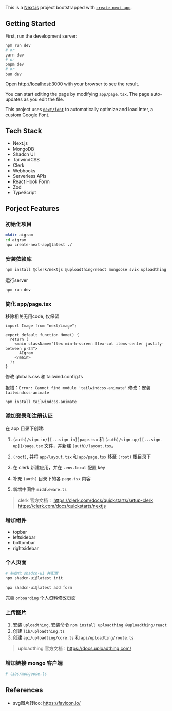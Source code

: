 This is a [Next.js](https://nextjs.org/) project bootstrapped with [`create-next-app`](https://github.com/vercel/next.js/tree/canary/packages/create-next-app).

## Getting Started

First, run the development server:

```bash
npm run dev
# or
yarn dev
# or
pnpm dev
# or
bun dev
```

Open [http://localhost:3000](http://localhost:3000) with your browser to see the result.

You can start editing the page by modifying `app/page.tsx`. The page auto-updates as you edit the file.

This project uses [`next/font`](https://nextjs.org/docs/basic-features/font-optimization) to automatically optimize and load Inter, a custom Google Font.

## Tech Stack

- Next.js
- MongoDB
- Shadcn UI
- TailwindCSS
- Clerk
- Webhooks
- Serverless APIs
- React Hook Form
- Zod
- TypeScript

## Porject Features

### 初始化项目

```bash
mkdir aigram
cd aigram
npx create-next-app@latest ./
```

### 安装依赖库

```bash
npm install @clerk/nextjs @uploadthing/react mongoose svix uploadthing
```

运行server

```bash
npm run dev
```

### 简化 app/page.tsx

移除相关无用code, 仅保留

```tsx
import Image from "next/image";

export default function Home() {
  return (
    <main className="flex min-h-screen flex-col items-center justify-between p-24">
      AIgram
    </main>
  );
}
```

修改 globals.css 和 tailwind.config.ts

报错：`Error: Cannot find module 'tailwindcss-animate'`
修改：安装 `tailwindcss-animate`

```bash
npm install tailwindcss-animate
```

### 添加登录和注册认证

在 app 目录下创建:

1. `(auth)/sign-in/[[...sign-in]]page.tsx` 和 `(auth)/sign-up/[[...sign-up]]/page.tsx` 文件，并新建 `(auth)/layout.tsx`。
2. `(root)`, 并将 `app/layout.tsx` 和 `app/page.tsx` 移至 `(root)` 根目录下

3. 在 clerk 新建应用，并在 `.env.local` 配置 key  
4. 补充 `(auth)` 目录下的各 `page.tsx` 内容
5. 新增中间件 `middleware.ts`

> clerk 官方文档：
> https://clerk.com/docs/quickstarts/setup-clerk
> https://clerk.com/docs/quickstarts/nextjs

### 增加组件

- topbar
- leftsidebar
- bottombar
- rightsidebar

### 个人页面

```bash
# 初始化 shadcn-ui 并配置
npx shadcn-ui@latest init

npx shadcn-ui@latest add form
```

完善 `onboarding` 个人资料修改页面

### 上传图片

1. 安装 `uploadthing`, 安装命令 `npm install uploadthing @uploadthing/react`
2. 创建 `lib/uploadthing.ts`
3. 创建 `api/uploadting/core.ts` 和 `api/uploadting/route.ts`

> uploadthing 官方文档：https://docs.uploadthing.com/

### 增加链接 mongo 客户端

```bash
# libs/mongoose.ts
```

## References

- svg图片转ico: https://favicon.io/